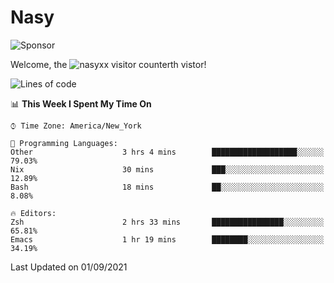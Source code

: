 # Nasy

<!--
<p align="center">
<img height="200" src="https://github-readme-stats.vercel.app/api?username=nasyxx&count_private=true&show_icons=true&theme=dracula&include_all_commits=true"/>
<img height="200" src="https://github-readme-stats.vercel.app/api/top-langs/?username=nasyxx&theme=dracula&hide=html,jupyter+notebook&count_private=true&show_icons=true"/>
</p>

  
----------------
-->

![Sponsor](https://img.shields.io/static/v1.svg?label=Sponsor&message=%E2%9D%A4&logo=GitHub&style=flat&color=pink)
 
Welcome, the ![nasyxx visitor counter](https://count.getloli.com/get/@nasyxx?theme=rule34)th vistor!
 
<!--START_SECTION:waka-->
![Lines of code](https://img.shields.io/badge/From%20Hello%20World%20I%27ve%20Written-5.4%20million%20lines%20of%20code-blue)

📊 **This Week I Spent My Time On** 

```text
⌚︎ Time Zone: America/New_York

💬 Programming Languages: 
Other                    3 hrs 4 mins        ███████████████████░░░░░░   79.03% 
Nix                      30 mins             ███░░░░░░░░░░░░░░░░░░░░░░   12.89% 
Bash                     18 mins             ██░░░░░░░░░░░░░░░░░░░░░░░   8.08%

🔥 Editors: 
Zsh                      2 hrs 33 mins       ████████████████░░░░░░░░░   65.81% 
Emacs                    1 hr 19 mins        ████████░░░░░░░░░░░░░░░░░   34.19%

```


 Last Updated on 01/09/2021
<!--END_SECTION:waka-->

<!-- ![visitors](https://visitor-badge.laobi.icu/badge?page_id=nasyxx.nasyxx) -->
